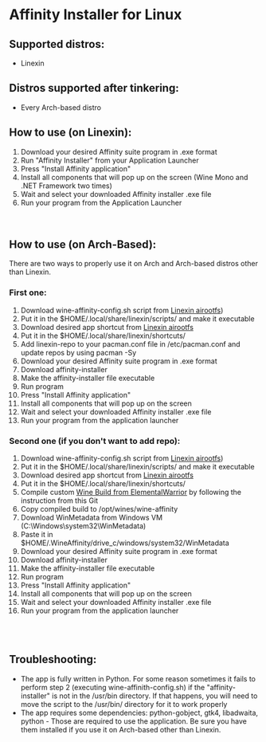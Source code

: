 # Affinity Installer for Linux 

## Supported distros:
- Linexin

## Distros supported after tinkering:
- Every Arch-based distro

## How to use (on Linexin):
1. Download your desired Affinity suite program in .exe format
4. Run "Affinity Installer" from your Application Launcher
5. Press "Install Affinity application"
6. Install all components that will pop up on the screen (Wine Mono and .NET Framework two times)
7. Wait and select your downloaded Affinity installer .exe file
8. Run your program from the Application Launcher
<br><br><br>

## How to use (on Arch-Based):

There are two ways to properly use it on Arch and Arch-based distros other than Linexin.

### First one:
1. Download wine-affinity-config.sh script from [Linexin airootfs](https://github.com/Petexy/Linexin/blob/main/airootfs/etc/skel/.local/share/linexin/scripts/wine-affinity-config.sh))
2. Put it in the $HOME/.local/share/linexin/scripts/ and make it executable
3. Download desired app shortcut from [Linexin airootfs](https://github.com/Petexy/Linexin/tree/main/airootfs/etc/skel/.local/share/linexin/shortcuts)
4. Put it in the $HOME/.local/share/linexin/shortcuts/
5. Add linexin-repo to your pacman.conf file in /etc/pacman.conf and update repos by using pacman -Sy
6. Download your desired Affinity suite program in .exe format
7. Download affinity-installer
8. Make the affinity-installer file executable
9. Run program
10. Press "Install Affinity application"
11. Install all components that will pop up on the screen 
12. Wait and select your downloaded Affinity installer .exe file
13. Run your program from the application launcher

### Second one (if you don't want to add repo):

1. Download wine-affinity-config.sh script from [Linexin airootfs](https://github.com/Petexy/Linexin/blob/main/airootfs/etc/skel/.local/share/linexin/scripts/wine-affinity-config.sh))
2. Put it in the $HOME/.local/share/linexin/scripts/ and make it executable
3. Download desired app shortcut from [Linexin airootfs](https://github.com/Petexy/Linexin/tree/main/airootfs/etc/skel/.local/share/linexin/shortcuts)
4. Put it in the $HOME/.local/share/linexin/shortcuts/
5. Compile custom [Wine Build from ElementalWarrior](https://github.com/daniel080400/AffinityLinuxTut/tree/main?tab=readme-ov-file) by following the instruction from this Git
6. Copy compiled build to /opt/wines/wine-affinity
7. Download WinMetadata from Windows VM (C:\Windows\system32\WinMetadata)
8. Paste it in $HOME/.WineAffinity/drive_c/windows/system32/WinMetadata
9. Download your desired Affinity suite program in .exe format
10. Download affinity-installer
11. Make the affinity-installer file executable
12. Run program
13. Press "Install Affinity application"
14. Install all components that will pop up on the screen 
15. Wait and select your downloaded Affinity installer .exe file
16. Run your program from the application launcher

<br><br>

## Troubleshooting:
- The app is fully written in Python. For some reason sometimes it fails to perform step 2 (executing wine-affinith-config.sh) if the "affinity-installer" is not in the /usr/bin directory. If that happens, you will need to move the script to the /usr/bin/ directory for it to work properly
- The app requires some dependencies: python-gobject, gtk4, libadwaita, python - Those are required to use the application. Be sure you have them installed if you use it on Arch-based other than Linexin.


